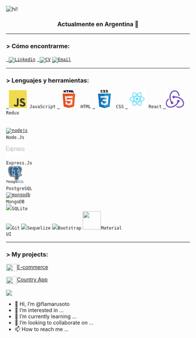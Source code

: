![hi!](https://github.com/flamarusoto/flamarusoto/issues/1#issue-1015698310)

<h3 align="center">Actualmente en Argentina 📍 </h3>
<hr />
<h3> > Cómo encontrarme: </h3>
<p align="left">
  <code><a href="https://www.linkedin.com/in/flavia-marlen-soto-frontend/" target="_blank"> <img src="https://res.cloudinary.com/dlexbrcrv/image/upload/v1621273442/Proyects/linkedin_1_wfivod.svg" alt="Linkedin" height="30"/></a></code>
  <code><a href="" target="_blank"> <img src="https://res.cloudinary.com/dlexbrcrv/image/upload/v1621273444/Proyects/cv_ctuedj.svg" alt="CV" height="30"/></a></code>
  <code><a href="mailto: flaviamsoto@outlook.com" target="_blank"><img src="https://res.cloudinary.com/dlexbrcrv/image/upload/v1621291618/Proyects/email_wyxjlw.svg" alt="Email" height="30"/></a></code>
  
</p>
<hr />
<h3> > Lenguajes y herramientas: </h3>
<p align="left">
  <code><a href="https://developer.mozilla.org/en-US/docs/Web/JavaScript" target="_blank"> <img src="https://raw.githubusercontent.com/devicons/devicon/master/icons/javascript/javascript-original.svg" alt="javascript" height="50"/></a> JavaScript</code>
  <code><a href="https://www.w3.org/html/" target="_blank"> <img src="https://raw.githubusercontent.com/devicons/devicon/master/icons/html5/html5-original-wordmark.svg" alt="html5" height="50"/></a> HTML</code>
  <code><a href="https://developer.mozilla.org/es/docs/Web/CSS" target="_blank"> <img src="https://raw.githubusercontent.com/github/explore/80688e429a7d4ef2fca1e82350fe8e3517d3494d/topics/css/css.png" alt="html5" height="50"/></a> CSS</code>
  <code><a href="https://reactjs.org/" target="_blank"> <img src="https://raw.githubusercontent.com/github/explore/80688e429a7d4ef2fca1e82350fe8e3517d3494d/topics/react/react.png" alt="react" height="50"/></a> React</code>
  <code><a href="https://redux.js.org" target="_blank"> <img src="https://raw.githubusercontent.com/devicons/devicon/master/icons/redux/redux-original.svg" alt="redux" width="50" height="50"/></a> Redux</code>
  
  <code><a href="https://nodejs.org" target="_blank"> <img src="https://storage.semalt.com/uploads/articles/6e222187f3ca196b689b9d3984685dc91.png" alt="nodejs" height="50"/></a> Node.Js</code>
  <code><a href="https://expressjs.com" target="_blank"> <img src="https://raw.githubusercontent.com/github/explore/80688e429a7d4ef2fca1e82350fe8e3517d3494d/topics/express/express.png" alt="express" height="50"/></a> Express.Js</code>
  <code><a href="https://www.postgresql.org" target="_blank"> <img src="https://raw.githubusercontent.com/devicons/devicon/master/icons/postgresql/postgresql-original-wordmark.svg" alt="postgresql" width="50" height="50"/></a> PostgreSQL</code>
  <code><a href="https://www.mongodb.com/" target="_blank"> <img src="https://memo8.com/wp-content/uploads/2020/05/225-2254691_9kib-354x415-unnamed-mongodb-logo-svg-e1588311798927.jpg" alt="mongodb" height="50"/></a> MongoDB</code>
  <code> <img height="50" src="https://1000logos.net/wp-content/uploads/2020/08/SQLite-Logo.png">SQLite</code>
  <code> <img height="50" src="https://img.icons8.com/color/48/000000/git.png">Git</code>
  <code><img width="50" src="https://www.vectorlogo.zone/logos/sequelizejs/sequelizejs-ar21.svg">Sequelize</code>
  <code><img width="50" src="https://www.vectorlogo.zone/logos/getbootstrap/getbootstrap-ar21.svg">Bootstrap</code>
  <code><img width="50" height="50px" src="https://github.com/WanCirone/wancirone/blob/main/logos/material-ui-1.svg">Material UI</code>
</p>

<hr />

<h3> > My projects: </h3>
<p align="left">

<a href="https://github.com/BrunoAntenucci/PF-Regionales" ><img align="center" src="" height="20" width="30" />E-commerce </a>


<a href="https://github.com/flamarusoto/PI-Countries-FT15" ><img align="center" src="" height="20" width="30" />Country App</a>

<a href="#" ><img align="center" src="https://res.cloudinary.com/dcen68vrk/image/upload/v1616992169/GitHub%20Profile/line_geelnc.svg" width="30" /></a>
<img align="center" src="" width="500" />






- 👋 Hi, I’m @flamarusoto
- 👀 I’m interested in ...
- 🌱 I’m currently learning ...
- 💞️ I’m looking to collaborate on ...
- 📫 How to reach me ...

<!---
flamarusoto/flamarusoto is a ✨ special ✨ repository because its `README.md` (this file) appears on your GitHub profile.
You can click the Preview link to take a look at your changes.
--->

